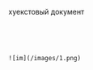 хуекстовый документ

 

 

~~~~~~~~~~~~~~~~~~~~~~~~~~~~~~~~~~~~~~~~~~~~~~~~~~~~~~~~~~~~~~~~~~~~~~~~~~~~~~~~
![im](/images/1.png)
~~~~~~~~~~~~~~~~~~~~~~~~~~~~~~~~~~~~~~~~~~~~~~~~~~~~~~~~~~~~~~~~~~~~~~~~~~~~~~~~

 

 

 

 

 

 
